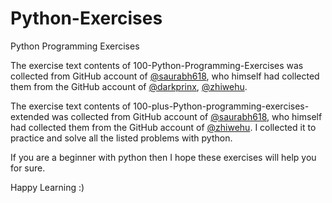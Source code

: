 # Python-Exercises
Python Programming Exercises

The exercise text contents of 100-Python-Programming-Exercises was collected from GitHub account of [@saurabh618](https://github.com/saurabh618/100-Python-Programming-Exercises), who himself had collected them from the GitHub account of [@darkprinx](https://github.com/darkprinx/100-plus-Python-programming-exercises-extended), [@zhiwehu](https://github.com/zhiwehu/Python-programming-exercises).

The exercise text contents of 100-plus-Python-programming-exercises-extended was collected from GitHub account of [@saurabh618](https://github.com/saurabh618/100-plus-Python-programming-exercises-extended), who himself had collected them from the GitHub account of [@zhiwehu](https://github.com/zhiwehu/Python-programming-exercises).
I collected it to practice and solve all the listed problems with python. 

If you are a beginner with python then I hope these exercises will help you for sure.

Happy Learning :)
